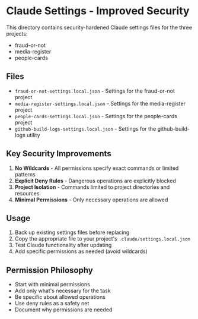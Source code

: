 # Claude Settings - Improved Security

This directory contains security-hardened Claude settings files for the three projects:

- fraud-or-not
- media-register
- people-cards

## Files

- `fraud-or-not-settings.local.json` - Settings for the fraud-or-not project
- `media-register-settings.local.json` - Settings for the media-register project
- `people-cards-settings.local.json` - Settings for the people-cards project
- `github-build-logs-settings.local.json` - Settings for the github-build-logs utility

## Key Security Improvements

1. **No Wildcards** - All permissions specify exact commands or limited patterns
2. **Explicit Deny Rules** - Dangerous operations are explicitly blocked
3. **Project Isolation** - Commands limited to project directories and resources
4. **Minimal Permissions** - Only necessary operations are allowed

## Usage

1. Back up existing settings files before replacing
2. Copy the appropriate file to your project's `.claude/settings.local.json`
3. Test Claude functionality after updating
4. Add specific permissions as needed (avoid wildcards)

## Permission Philosophy

- Start with minimal permissions
- Add only what's necessary for the task
- Be specific about allowed operations
- Use deny rules as a safety net
- Document why permissions are needed
